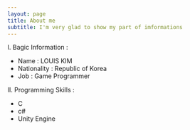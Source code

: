 ```yaml
---
layout: page
title: About me
subtitle: I'm very glad to show my part of imformations
---
```


I. Bagic Information :

* Name : LOUIS KIM
* Nationality : Republic of Korea
* Job : Game Programmer

II. Programming Skills :

* C
* c#
* Unity Engine
